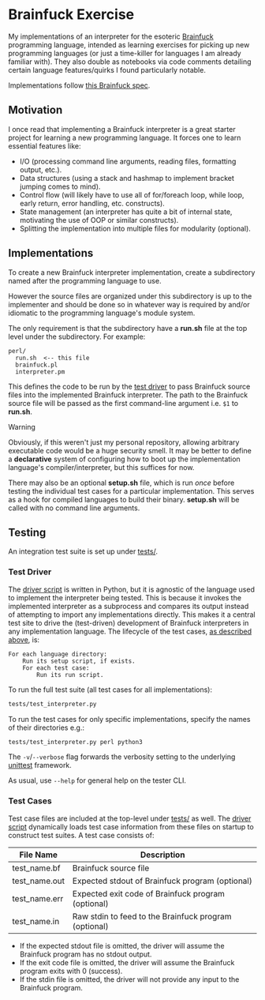 # Brainfuck Exercise

My implementations of an interpreter for the esoteric [Brainfuck](https://en.wikipedia.org/wiki/Brainfuck) programming language, intended as learning exercises for picking up new programming languages (or just a time-killer for languages I am already familiar with). They also double as notebooks via code comments detailing certain language features/quirks I found particularly notable.

Implementations follow [this Brainfuck spec](https://github.com/sunjay/brainfuck/blob/master/brainfuck.md).

## Motivation

I once read that implementing a Brainfuck interpreter is a great starter project for learning a new programming language. It forces one to learn essential features like:

- I/O (processing command line arguments, reading files, formatting output, etc.).
- Data structures (using a stack and hashmap to implement bracket jumping comes to mind).
- Control flow (will likely have to use all of for/foreach loop, while loop, early return, error handling, etc. constructs).
- State management (an interpreter has quite a bit of internal state, motivating the use of OOP or similar constructs).
- Splitting the implementation into multiple files for modularity (optional).

## Implementations

To create a new Brainfuck interpreter implementation, create a subdirectory named after the programming language to use.

However the source files are organized under this subdirectory is up to the implementer and should be done so in whatever way is required by and/or idiomatic to the programming language's module system.

The only requirement is that the subdirectory have a **run.sh** file at the top level under the subdirectory. For example:

```
perl/
  run.sh  <-- this file
  brainfuck.pl
  interpreter.pm
```

This defines the code to be run by the [test driver](#test-driver) to pass Brainfuck source files into the implemented Brainfuck interpreter. The path to the Brainfuck source file will be passed as the first command-line argument i.e. `$1` to **run.sh**.

> [!WARNING]
>
> Obviously, if this weren't just my personal repository, allowing arbitrary executable code would be a huge security smell. It may be better to define a **declarative** system of configuring how to boot up the implementation language's compiler/interpreter, but this suffices for now.

There may also be an optional **setup.sh** file, which is run *once* before testing the individual test cases for a particular implementation. This serves as a hook for compiled languages to build their binary. **setup.sh** will be called with no command line arguments.

## Testing

An integration test suite is set up under [tests/](tests/).

### Test Driver

The [driver script](tests/test_interpreter.py) is written in Python, but it is agnostic of the language used to implement the interpreter being tested. This is because it invokes the implemented interpreter as a subprocess and compares its output instead of attempting to import any implementations directly. This makes it a central test site to drive the (test-driven) development of Brainfuck interpreters in any implementation language. The lifecycle of the test cases, [as described above](#implementations), is:

```
For each language directory:
    Run its setup script, if exists.
    For each test case:
        Run its run script.
```

To run the full test suite (all test cases for all implementations):

```sh
tests/test_interpreter.py
```

To run the test cases for only specific implementations, specify the names of their directories e.g.:

```sh
tests/test_interpreter.py perl python3
```

The `-v`/`--verbose` flag forwards the verbosity setting to the underlying [unittest](https://docs.python.org/3/library/unittest.html) framework.

As usual, use `--help` for general help on the tester CLI.

### Test Cases

Test case files are included at the top-level under [tests/](tests/) as well. The [driver script](#test-driver) dynamically loads test case information from these files on startup to construct test suites. A test case consists of:

| File Name     | Description                                           |
| ------------- | ----------------------------------------------------- |
| test_name.bf  | Brainfuck source file                                 |
| test_name.out | Expected stdout of Brainfuck program (optional)       |
| test_name.err | Expected exit code of Brainfuck program (optional)    |
| test_name.in  | Raw stdin to feed to the Brainfuck program (optional) |

- If the expected stdout file is omitted, the driver will assume the Brainfuck program has no stdout output.
- If the exit code file is omitted, the driver will assume the Brainfuck program exits with 0 (success).
- If the stdin file is omitted, the driver will not provide any input to the Brainfuck program.
